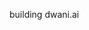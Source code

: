 building dwani.ai

<!-- 
### Hi there 👋 🧙 👩‍💻 

* Vision
  * Day 2 on Mars


## Core Features
- **Inference API**: Provides capabilities for real-time data processing and model inference.
- **Code with Voice**: Enables voice-based coding functionalities for seamless development.
- **Robotics**: Integrates AI-driven solutions for robotics applications.
     
## Strategy
  * Open source Community collaboration with Cutting-edge methods
## Priorities
  * Project [dwani.ai](https://dwani.ai/) - Knowledge from Curiosity 
  * Currently cooking tools required for Robots at <a href="https://slabstech.com/llm-recipes/"> LLM Recipes </a>
  * Project [Sanjeevini](https://sanjeevini.me)  - AI Healthcare App
  * Project [Biryani bot](https://github.com/sachinsshetty/biryani_bot) - Make delicious Biryani with Robot

##   Guide to Mars
* Accessible, Private and Open Source AI for ALL
* Humanoid Robots at Warehouse
* Healthcare for ALL


## Ambition  - Self Critique 

- What is the important work that you completed ?

- What is the important work that you are currently working on ?

- What is the important work that you plan to do ?

- What is the current blocker for you to accomplish your work ?

- What resources do you require to build it ?

- Given infinite resources, what project will you dedicate your life's work to ?

- What do you want to accomplish in life ? 
-->
